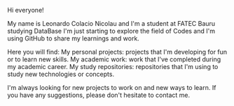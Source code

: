 Hi everyone!

My name is Leonardo Colacio Nicolau and I'm a student at FATEC Bauru studying DataBase
I'm just starting to explore the field of Codes and I'm using GitHub to share my learnings and work.

Here you will find:
My personal projects: projects that I'm developing for fun or to learn new skills.
My academic work: work that I've completed during my academic career.
My study repositories: repositories that I'm using to study new technologies or concepts.

I'm always looking for new projects to work on and new ways to learn. If you have any suggestions, please don't hesitate to contact me.

